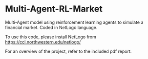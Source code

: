 # Multi-Agent-RL-Market
Multi-Agent model using reinforcement learning agents to simulate a financial market. Coded in NetLogo language.

To use this code, please install NetLogo from https://ccl.northwestern.edu/netlogo/

For an overview of the project, refer to the included pdf report.
